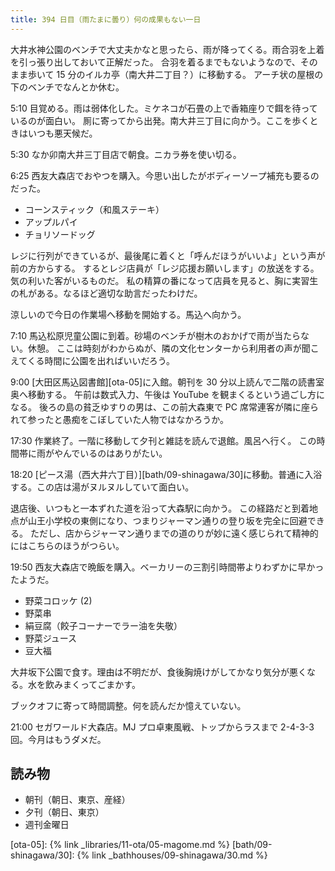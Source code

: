 ```yaml
---
title: 394 日目（雨たまに曇り）何の成果もない一日
---
```


大井水神公園のベンチで大丈夫かなと思ったら、雨が降ってくる。雨合羽を上着を引っ張り出しておいて正解だった。
合羽を着るまでもないようなので、そのまま歩いて 15 分のイルカ亭（南大井二丁目？）に移動する。
アーチ状の屋根の下のベンチでなんとか休む。

5:10 目覚める。雨は弱体化した。ミケネコが石畳の上で香箱座りで餌を待っているのが面白い。
厠に寄ってから出発。南大井三丁目に向かう。ここを歩くときはいつも悪天候だ。

5:30 なか卯南大井三丁目店で朝食。ニカラ券を使い切る。

6:25 西友大森店でおやつを購入。今思い出したがボディーソープ補充も要るのだった。

* コーンスティック（和風ステーキ）
* アップルパイ
* チョリソードッグ

レジに行列ができているが、最後尾に着くと「呼んだほうがいいよ」という声が前の方からする。
するとレジ店員が「レジ応援お願いします」の放送をする。気の利いた客がいるものだ。
私の精算の番になって店員を見ると、胸に実習生の札がある。なるほど適切な助言だったわけだ。

涼しいので今日の作業場へ移動を開始する。馬込へ向かう。

7:10 馬込松原児童公園に到着。砂場のベンチが樹木のおかげで雨が当たらない。休憩。
ここは時刻がわからぬが、隣の文化センターから利用者の声が聞こえてくる時間に公園を出ればいいだろう。

9:00 [大田区馬込図書館][ota-05]に入館。朝刊を 30 分以上読んで二階の読書室奥へ移動する。
午前は数式入力、午後は YouTube を観まくるという過ごし方になる。
後ろの島の貧乏ゆすりの男は、この前大森東で PC 席常連客が隣に座られて参ったと愚痴をこぼしていた人物ではなかろうか。

17:30 作業終了。一階に移動して夕刊と雑誌を読んで退館。風呂へ行く。
この時間帯に雨がやんでいるのはありがたい。

18:20 [ピース湯（西大井六丁目）][bath/09-shinagawa/30]に移動。普通に入浴する。この店は湯がヌルヌルしていて面白い。

退店後、いつもと一本ずれた道を沿って大森駅に向かう。
この経路だと到着地点が山王小学校の東側になり、つまりジャーマン通りの登り坂を完全に回避できる。
ただし、店からジャーマン通りまでの道のりが妙に遠く感じられて精神的にはこちらのほうがつらい。

19:50 西友大森店で晩飯を購入。ベーカリーの三割引時間帯よりわずかに早かったようだ。

* 野菜コロッケ (2)
* 野菜串
* 絹豆腐（餃子コーナーでラー油を失敬）
* 野菜ジュース
* 豆大福

大井坂下公園で食す。理由は不明だが、食後胸焼けがしてかなり気分が悪くなる。水を飲みまくってごまかす。

ブックオフに寄って時間調整。何を読んだか憶えていない。

21:00 セガワールド大森店。MJ プロ卓東風戦、トップからラスまで 2-4-3-3 回。今月はもうダメだ。

## 読み物

* 朝刊（朝日、東京、産経）
* 夕刊（朝日、東京）
* 週刊金曜日

[ota-05]: {% link _libraries/11-ota/05-magome.md %}
[bath/09-shinagawa/30]: {% link _bathhouses/09-shinagawa/30.md %}
